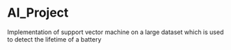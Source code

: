 # AI_Project
Implementation of support vector machine on a large dataset which is used to detect the lifetime of a battery
